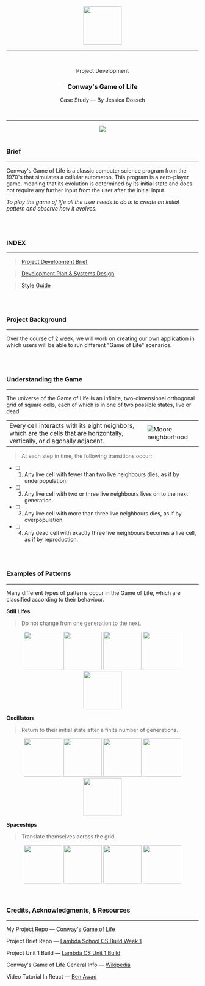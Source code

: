 <div align="center">
  <img src="https://image.winudf.com/v2/image1/Y29tLm5kZWxhbm91LmNvbndheXNnYW1lb2ZsaWZlX2ljb25fMTU0NDk3NjIyNl8wOTQ/icon.png?w=170&fakeurl=1" width="100" height="100" />
  
  <hr height="0.5px" />
  
  <br/>
  <p> Project Development </p>
  <h3> Conway's Game of Life </h3>
  <p> Case Study — By Jessica Dosseh </p>
  <br/>
</div>

<hr/>

<div align="center">
  <img src="https://miro.medium.com/max/2880/1*kgKiA_HenGmn151uJNaXJw.gif" />
</div>

<br/>

### Brief

___

Conway's Game of Life is a classic computer science program from the 1970's that simulates a cellular automaton. This program is a zero-player game, meaning that its evolution is determined by its initial state and does not require any further input from the user after the initial input. 

_To play the game of life all the user needs to do is to create an initial pattern and observe how it evolves._


<br/>
<br/>


### INDEX

___

> [Project Development Brief](https://github.com/JessicaDosseh/Conway_Game_Of_Life/blob/main/README.md) 

> [Development Plan & Systems Design](https://github.com/JessicaDosseh/Conway_Game_Of_Life/blob/main/Development%20Design/Development_Design.md)

> [Style Guide](https://github.com/JessicaDosseh/Conway_Game_Of_Life/blob/main/Style%20Guide/Style_Guide.md)


<br/>
<br/>


### Project Background

___

Over the course of 2 week, we will work on creating our own application in which users will be able to run different "Game of Life" scenarios.


<br/>
<br/>

### Understanding the Game

___

The universe of the Game of Life is an infinite, two-dimensional orthogonal grid of square cells, each of which is in one of two possible states, live or dead. 

|       |       |
| ----- | ----- |
| Every cell interacts with its eight neighbors, which are the cells that are horizontally, vertically, or diagonally adjacent. | ![Moore neighborhood](https://upload.wikimedia.org/wikipedia/commons/thumb/4/4d/Moore_neighborhood_with_cardinal_directions.svg/220px-Moore_neighborhood_with_cardinal_directions.svg.png) |

> At each step in time, the following transitions occur:

- [ ] 1. Any live cell with fewer than two live neighbours dies, as if by underpopulation.
- [ ] 2. Any live cell with two or three live neighbours lives on to the next generation.
- [ ] 3. Any live cell with more than three live neighbours dies, as if by overpopulation.
- [ ] 4. Any dead cell with exactly three live neighbours becomes a live cell, as if by reproduction.


<br/>
<br/>

### Examples of Patterns

___

Many different types of patterns occur in the Game of Life, which are classified according to their behaviour.

**Still Lifes** 

> Do not change from one generation to the next.

<div align="center">
  <span align="center">
      <img src="https://upload.wikimedia.org/wikipedia/commons/thumb/9/96/Game_of_life_block_with_border.svg/66px-Game_of_life_block_with_border.svg.png" width="100" height="100" />
      <img src="https://upload.wikimedia.org/wikipedia/commons/thumb/6/67/Game_of_life_beehive.svg/98px-Game_of_life_beehive.svg.png" width="100" height="100" />
      <img src="https://upload.wikimedia.org/wikipedia/commons/thumb/f/f4/Game_of_life_loaf.svg/98px-Game_of_life_loaf.svg.png" width="100" height="100" />
      <img src="https://upload.wikimedia.org/wikipedia/commons/thumb/7/7f/Game_of_life_boat.svg/82px-Game_of_life_boat.svg.png" width="100" height="100" />
      <img src="https://upload.wikimedia.org/wikipedia/commons/thumb/3/31/Game_of_life_flower.svg/82px-Game_of_life_flower.svg.png" width="100" height="100" />
  </span>
</div>

**Oscillators**

> Return to their initial state after a finite number of generations.

<div align="center">
  <span align="center">
    <img src="https://upload.wikimedia.org/wikipedia/commons/9/95/Game_of_life_blinker.gif" width="100" height="100" />
    <img src="https://upload.wikimedia.org/wikipedia/commons/1/12/Game_of_life_toad.gif" width="100" height="100" />
    <img src="https://upload.wikimedia.org/wikipedia/commons/1/1c/Game_of_life_beacon.gif" width="100" height="100" />
    <img src="https://upload.wikimedia.org/wikipedia/commons/0/07/Game_of_life_pulsar.gif" width="100" height="100" />
    <img src="https://upload.wikimedia.org/wikipedia/commons/f/fb/I-Column.gif" width="100" height="100" />
  </span>
</div>

**Spaceships**

> Translate themselves across the grid.

<div align="center">
  <span align="center">
   <img src="https://upload.wikimedia.org/wikipedia/commons/f/f2/Game_of_life_animated_glider.gif" width="100" height="100" />
    <img src="https://upload.wikimedia.org/wikipedia/commons/3/37/Game_of_life_animated_LWSS.gif" width="100" height="100" />
    <img src="https://upload.wikimedia.org/wikipedia/commons/4/4e/Animated_Mwss.gif" width="100" height="100" />
    <img src="https://upload.wikimedia.org/wikipedia/commons/4/4f/Animated_Hwss.gif" width="100" height="100" />
  </span>
</div>

<br/>
<br/>

### Credits, Acknowledgments, & Resources 

___


My Project Repo — [Conway's Game of Life](https://github.com/JessicaDosseh/Conway_Game_Of_Life)

Project Brief Repo — [Lambda School CS Build Week 1](https://github.com/LambdaSchool/CS-Build-Week-1)

Project Unit 1 Build — [Lambda CS Unit 1 Build](https://learn.lambdaschool.com/cs/sprint/recvDjRQEq49uoWsU)

Conway's Game of Life General Info — [Wikipedia](https://en.wikipedia.org/wiki/Conway%27s_Game_of_Life)

Video Tutorial In React —  [Ben Awad](https://www.youtube.com/watch?v=DvVt11mPuM0)
